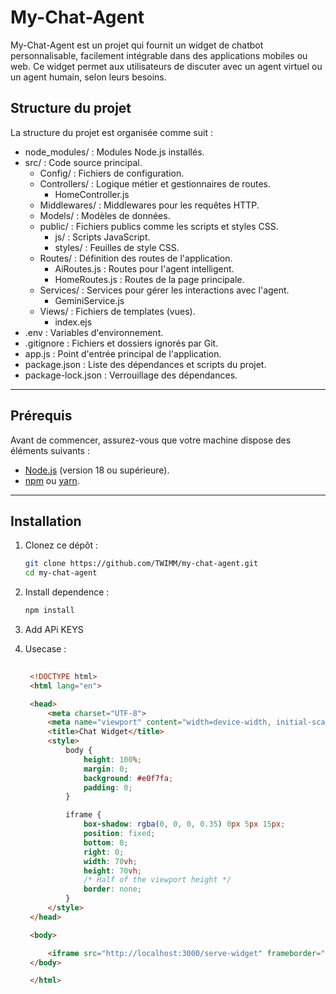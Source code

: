 # My-Chat-Agent

My-Chat-Agent est un projet qui fournit un widget de chatbot personnalisable, facilement intégrable dans des applications mobiles ou web. Ce widget permet aux utilisateurs de discuter avec un agent virtuel ou un agent humain, selon leurs besoins.

## Structure du projet

La structure du projet est organisée comme suit :  

- node_modules/ : Modules Node.js installés.
- src/ : Code source principal.
  - Config/ : Fichiers de configuration.
  - Controllers/ : Logique métier et gestionnaires de routes.
    - HomeController.js
  - Middlewares/ : Middlewares pour les requêtes HTTP.
  - Models/ : Modèles de données.
  - public/ : Fichiers publics comme les scripts et styles CSS.
    - js/ : Scripts JavaScript.
    - styles/ : Feuilles de style CSS.
  - Routes/ : Définition des routes de l'application.
    - AiRoutes.js : Routes pour l'agent intelligent.
    - HomeRoutes.js : Routes de la page principale.
  - Services/ : Services pour gérer les interactions avec l'agent.
    - GeminiService.js
  - Views/ : Fichiers de templates (vues).
    - index.ejs
- .env : Variables d'environnement.
- .gitignore : Fichiers et dossiers ignorés par Git.
- app.js : Point d'entrée principal de l'application.
- package.json : Liste des dépendances et scripts du projet.
- package-lock.json : Verrouillage des dépendances.

---

## Prérequis

Avant de commencer, assurez-vous que votre machine dispose des éléments suivants :
- [Node.js](https://nodejs.org/) (version 18 ou supérieure).
- [npm](https://www.npmjs.com/) ou [yarn](https://yarnpkg.com/).

---

## Installation

1. Clonez ce dépôt :  
   ```bash
   git clone https://github.com/TWIMM/my-chat-agent.git
   cd my-chat-agent

2. Install dependence :  
   ```bash
   npm install


3. Add APi KEYS  


4. Usecase :  
   ```html
      
    <!DOCTYPE html>
    <html lang="en">

    <head>
        <meta charset="UTF-8">
        <meta name="viewport" content="width=device-width, initial-scale=1.0">
        <title>Chat Widget</title>
        <style>
            body {
                height: 100%;
                margin: 0;
                background: #e0f7fa;
                padding: 0;
            }

            iframe {
                box-shadow: rgba(0, 0, 0, 0.35) 0px 5px 15px;
                position: fixed;
                bottom: 0;
                right: 0;
                width: 70vh;
                height: 70vh;
                /* Half of the viewport height */
                border: none;
            }
        </style>
    </head>

    <body>

        <iframe src="http://localhost:3000/serve-widget" frameborder="0"></iframe>
    </body>

    </html>

   
   
   